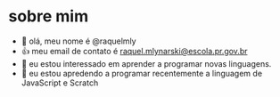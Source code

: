 # sobre mim
- 👋 olá, meu nome é @raquelmly      
- :+1: meu email de contato é raquel.mlynarski@escola.pr.gov.br   
- 👀 eu estou interessado em aprender a programar novas linguagens.
- 🌱 eu estou apredendo a programar recentemente a linguagem de JavaScript e Scratch


<!---
raquelmly/raquelmly is a ✨ special ✨ repository because its `README.md` (this file) appears on your GitHub profile.
You can click the Preview link to take a look at your changes.
--->
